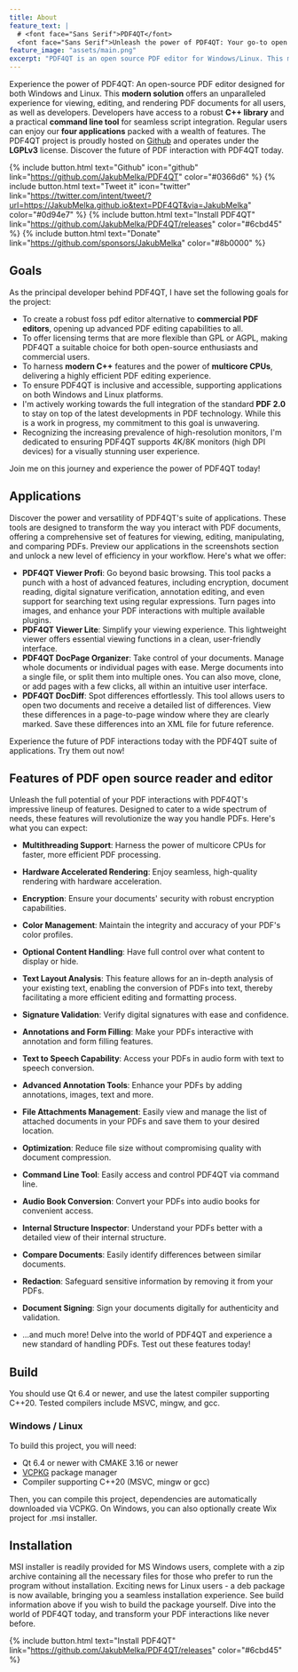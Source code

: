 ```yaml
---
title: About
feature_text: |
  # <font face="Sans Serif">PDF4QT</font>
  <font face="Sans Serif">Unleash the power of PDF4QT: Your go-to open source PDF editor powered by the Qt framework. With a robust C++ library, intuitive PDF viewing/editing applications, and a handy command-line tool, PDF4QT streamlines your PDF interactions. Try it today.</font>
feature_image: "assets/main.png"  
excerpt: "PDF4QT is an open source PDF editor for Windows/Linux. This modern solution offers an unparalleled experience for viewing, editing, and rendering PDF documents."
---
```


Experience the power of PDF4QT: An open-source PDF editor designed for both Windows and Linux. This **modern solution** offers an unparalleled experience for viewing, editing, and rendering PDF documents for all users, as well as developers. Developers have access to a robust **C++ library** and a practical **command line tool** for seamless script integration. Regular users can enjoy our **four applications** packed with a wealth of features. The PDF4QT project is proudly hosted on [Github](https://github.com/JakubMelka/PDF4QT) and operates under the **LGPLv3** license. Discover the future of PDF interaction with PDF4QT today.

{% include button.html text="Github" icon="github" link="https://github.com/JakubMelka/PDF4QT" color="#0366d6" %} {% include button.html text="Tweet it" icon="twitter" link="https://twitter.com/intent/tweet/?url=https://JakubMelka.github.io&text=PDF4QT&via=JakubMelka" color="#0d94e7" %} {% include button.html text="Install PDF4QT" link="https://github.com/JakubMelka/PDF4QT/releases" color="#6cbd45" %} {% include button.html text="Donate" link="https://github.com/sponsors/JakubMelka" color="#8b0000" %}

## Goals

As the principal developer behind PDF4QT, I have set the following goals for the project:

- To create a robust foss pdf editor alternative to **commercial PDF editors**, opening up advanced PDF editing capabilities to all.
- To offer licensing terms that are more flexible than GPL or AGPL, making PDF4QT a suitable choice for both open-source enthusiasts and commercial users.
- To harness **modern C++** features and the power of **multicore CPUs**, delivering a highly efficient PDF editing experience.
- To ensure PDF4QT is inclusive and accessible, supporting applications on both Windows and Linux platforms.
- I'm actively working towards the full integration of the standard **PDF 2.0** to stay on top of the latest developments in PDF technology. While this is a work in progress, my commitment to this goal is unwavering.
- Recognizing the increasing prevalence of high-resolution monitors, I'm dedicated to ensuring PDF4QT supports 4K/8K monitors (high DPI devices) for a visually stunning user experience.

Join me on this journey and experience the power of PDF4QT today!

## Applications

Discover the power and versatility of PDF4QT's suite of applications. These tools are designed to transform the way you interact with PDF documents, offering a comprehensive set of features for viewing, editing, manipulating, and comparing PDFs. Preview our applications in the screenshots section and unlock a new level of efficiency in your workflow. Here's what we offer:

- **PDF4QT Viewer Profi**: Go beyond basic browsing. This tool packs a punch with a host of advanced features, including encryption, document reading, digital signature verification, annotation editing, and even support for searching text using regular expressions. Turn pages into images, and enhance your PDF interactions with multiple available plugins.
- **PDF4QT Viewer Lite**: Simplify your viewing experience. This lightweight viewer offers essential viewing functions in a clean, user-friendly interface.
- **PDF4QT DocPage Organizer**: Take control of your documents. Manage whole documents or individual pages with ease. Merge documents into a single file, or split them into multiple ones. You can also move, clone, or add pages with a few clicks, all within an intuitive user interface.
- **PDF4QT DocDiff**: Spot differences effortlessly. This tool allows users to open two documents and receive a detailed list of differences. View these differences in a page-to-page window where they are clearly marked. Save these differences into an XML file for future reference.

Experience the future of PDF interactions today with the PDF4QT suite of applications. Try them out now!

## Features of PDF open source reader and editor

Unleash the full potential of your PDF interactions with PDF4QT's impressive lineup of features. Designed to cater to a wide spectrum of needs, these features will revolutionize the way you handle PDFs. Here's what you can expect:

- **Multithreading Support**: Harness the power of multicore CPUs for faster, more efficient PDF processing.
- **Hardware Accelerated Rendering**: Enjoy seamless, high-quality rendering with hardware acceleration.
- **Encryption**: Ensure your documents' security with robust encryption capabilities.
- **Color Management**: Maintain the integrity and accuracy of your PDF's color profiles.
- **Optional Content Handling**: Have full control over what content to display or hide.
- **Text Layout Analysis**: This feature allows for an in-depth analysis of your existing text, enabling the conversion of PDFs into text, thereby facilitating a more efficient editing and formatting process.
- **Signature Validation**: Verify digital signatures with ease and confidence.
- **Annotations and Form Filling**: Make your PDFs interactive with annotation and form filling features.
- **Text to Speech Capability**: Access your PDFs in audio form with text to speech conversion.
- **Advanced Annotation Tools**: Enhance your PDFs by adding annotations, images, text and more.
- **File Attachments Management**: Easily view and manage the list of attached documents in your PDFs and save them to your desired location.
- **Optimization**: Reduce file size without compromising quality with document compression.
- **Command Line Tool**: Easily access and control PDF4QT via command line.
- **Audio Book Conversion**: Convert your PDFs into audio books for convenient access.
- **Internal Structure Inspector**: Understand your PDFs better with a detailed view of their internal structure.
- **Compare Documents**: Easily identify differences between similar documents.
- **Redaction**: Safeguard sensitive information by removing it from your PDFs.
- **Document Signing**: Sign your documents digitally for authenticity and validation.

- ...and much more! Delve into the world of PDF4QT and experience a new standard of handling PDFs. Test out these features today!

## Build

You should use Qt 6.4 or newer, and use the latest compiler supporting C++20. Tested compilers include MSVC, mingw, and gcc.

### Windows / Linux

To build this project, you will need:

- Qt 6.4 or newer with CMAKE 3.16 or newer
- [VCPKG](https://vcpkg.io/en/index.html) package manager
- Compiler supporting C++20 (MSVC, mingw or gcc)

Then, you can compile this project, dependencies are automatically downloaded via VCPKG. On Windows, you can also optionally create Wix project for .msi installer.

## Installation

MSI installer is readily provided for MS Windows users, complete with a zip archive containing all the necessary files for those who prefer to run the program without installation. Exciting news for Linux users - a deb package is now available, bringing you a seamless installation experience. See build information above if you wish to build the package yourself. Dive into the world of PDF4QT today, and transform your PDF interactions like never before.

{% include button.html text="Install PDF4QT" link="https://github.com/JakubMelka/PDF4QT/releases" color="#6cbd45" %}